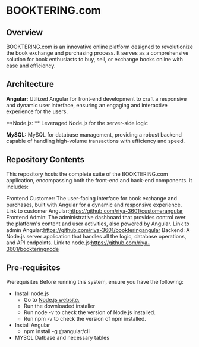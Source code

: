 # BOOKTERING.com

## Overview
BOOKTERING.com is an innovative online platform designed to revolutionize the book exchange and purchasing process. It serves as a comprehensive solution for book enthusiasts to buy, sell, or exchange books online with ease and efficiency.

## Architecture
**Angular:** Utilized Angular for front-end development to craft a responsive and dynamic user interface, ensuring an engaging and interactive experience for the users.

**Node.js: ** Leveraged Node.js for the server-side logic  

**MySQL:** MySQL for database management, providing a robust backend capable of handling high-volume transactions with efficiency and speed.

## Repository Contents
This repository hosts the complete suite of the BOOKTERING.com application, encompassing both the front-end and back-end components. It includes:

Frontend Customer: The user-facing interface for book exchange and purchases, built with Angular for a dynamic and responsive experience.
  Link to customer Angular:https://github.com/riya-3601/customerangular    
Frontend Admin: The administrative dashboard that provides control over the platform's content and user activities, also powered by Angular.
  Link to admin Angular:https://github.com/riya-3601/bookteringangular
Backend: A Node.js server application that handles all the logic, database operations, and API endpoints.
  Link to node.js:https://github.com/riya-3601/bookteringnode

## Pre-requisites
Prerequisites
Before running this system, ensure you have the following:

- Install node.js
  - Go to  [Node.js website.](https://nodejs.org/en)
  - Run the downloaded installer
  - Run node -v to check the version of Node.js installed.
  - Run npm -v to check the version of npm installed.
- Install Angular
  - npm install -g @angular/cli
- MYSQL Datbase and necessary tables











